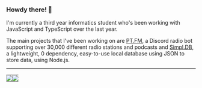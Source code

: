 ### Howdy there! 👋

I'm currently a third year informatics student who's been working with JavaScript and TypeScript over the last year.

The main projects that I've been working on are [PT.FM](https://top.gg/bot/767504539087273985), a Discord radio bot supporting over 30,000 different radio stations and podcasts and [Simpl.DB](https://simpldb.js.org/), a lightweight, 0 dependency, easy-to-use local database using JSON to store data, using Node.js.

---

<table>
  <tr>
    <td style="padding: 0; width=50%">
        <img src="https://github-readme-stats.vercel.app/api/?username=5antos&show_icons=true&title_color=539BF5&text_color=9f9f9f&bg_color=00000000&hide_border=true&icon_color=539BF5&hide_title=true&count_private=true"/>
    </td>
    <td style="padding: 0; width=50%">
        <img src="https://github-readme-stats.vercel.app/api/top-langs/?username=5antos&show_icons=true&title_color=539BF5&text_color=9f9f9f&bg_color=00000000&hide_border=true&icon_color=00000000&count_private=true"/>
    </td>
  </tr>
</table>

